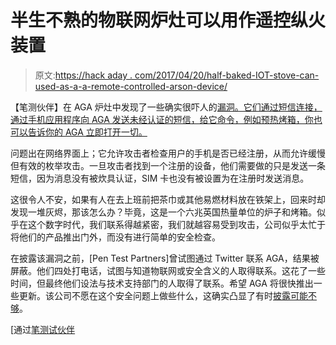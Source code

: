# 半生不熟的物联网炉灶可以用作遥控纵火装置

> 原文:[https://hack aday . com/2017/04/20/half-baked-IOT-stove-can-used-as-a-a-remote-controlled-arson-device/](https://hackaday.com/2017/04/20/half-baked-iot-stove-could-be-used-as-a-remote-controlled-arson-device/)

【笔测伙伴】在 AGA 炉灶中发现了一些确实很吓人的[漏洞。它们通过短信连接，通过手机应用程序向 AGA 发送未经认证的短信，给它命令，例如预热烤箱，你也可以告诉你的 AGA 立即打开一切。](https://www.pentestpartners.com/blog/iot-aga-cast-iron-security-flaw/)

问题出在网络界面上；它允许攻击者检查用户的手机是否已经注册，从而允许缓慢但有效的枚举攻击。一旦攻击者找到一个注册的设备，他们需要做的只是发送一条短信，因为消息没有被炊具认证，SIM 卡也没有被设置为在注册时发送消息。

这很令人不安，如果有人在去上班前把茶巾或其他易燃材料放在铁架上，回来时却发现一堆灰烬，那该怎么办？毕竟，这是一个六兆英国热量单位的炉子和烤箱。似乎在这个数字时代，我们联系得越紧密，我们就越容易受到攻击，公司似乎太忙于将他们的产品推出门外，而没有进行简单的安全检查。

在披露该漏洞之前，[Pen Test Partners]曾试图通过 Twitter 联系 AGA，结果被屏蔽。他们四处打电话，试图与知道物联网或安全含义的人取得联系。这花了一些时间，但最终他们设法与技术支持部门的人取得了联系。希望 AGA 将很快推出一些更新。该公司不愿在这个安全问题上做些什么，这确实凸显了有时[披露可能不够](https://hackaday.com/2015/01/08/when-responsible-disclosure-isnt-enough/)。

[通过[笔测试伙伴](https://www.pentestpartners.com/)